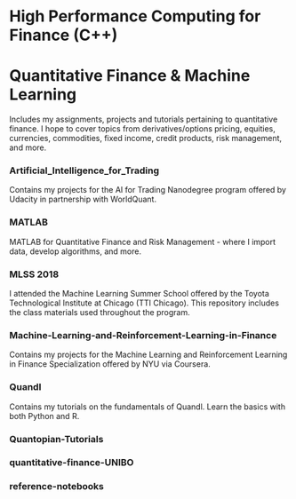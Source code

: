 # High Performance Computing for Finance (C++)

# Quantitative Finance & Machine Learning

Includes my assignments, projects and tutorials pertaining to quantitative finance. I hope to cover topics from derivatives/options pricing, equities, currencies, commodities, fixed income, credit products, risk management, and more.

### Artificial_IntelIigence_for_Trading
Contains my projects for the AI for Trading Nanodegree program offered by Udacity in partnership with WorldQuant. 

### MATLAB
MATLAB for Quantitative Finance and Risk Management - where I import data, develop algorithms, and more.

### MLSS 2018
I attended the Machine Learning Summer School offered by the Toyota Technological Institute at Chicago (TTI Chicago). This repository includes the class materials used throughout the program. 

### Machine-Learning-and-Reinforcement-Learning-in-Finance 
Contains my projects for the Machine Learning and Reinforcement Learning in Finance Specialization offered by NYU via Coursera. 

### Quandl
Contains my tutorials on the fundamentals of Quandl. Learn the basics with both Python and R.

### Quantopian-Tutorials

### quantitative-finance-UNIBO

### reference-notebooks

